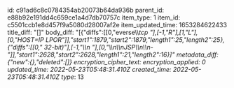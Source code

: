 id: c91ad6c8c0784354ab20073b64da936b
parent_id: e88b92e191dd4c659ce1a4d7db70757c
item_type: 1
item_id: c5501ccb1e8d457f9a5080d28007af2e
item_updated_time: 1653284622433
title_diff: "[]"
body_diff: "[{\"diffs\":[[0,\"everse\\\\_tcp \"],[-1,\"R\"],[1,\"L\"],[0,\"HOST=IP LPOR\"]],\"start1\":1879,\"start2\":1879,\"length1\":25,\"length2\":25},{\"diffs\":[[0,\" 32-bit)\"],[-1,\"\\\n    \"],[0,\"\\\n\\\nJSP\\\n\\\n-\"]],\"start1\":2628,\"start2\":2628,\"length1\":21,\"length2\":16}]"
metadata_diff: {"new":{},"deleted":[]}
encryption_cipher_text: 
encryption_applied: 0
updated_time: 2022-05-23T05:48:31.410Z
created_time: 2022-05-23T05:48:31.410Z
type_: 13